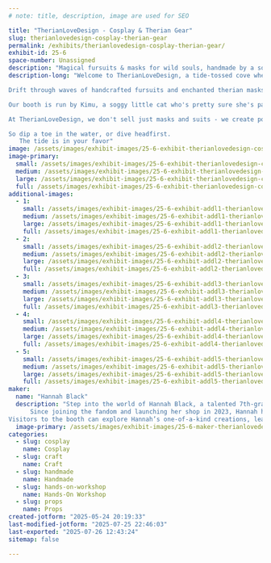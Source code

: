 ```yaml
---
# note: title, description, image are used for SEO

title: "TherianLoveDesign - Cosplay & Therian Gear"
slug: therianlovedesign-cosplay-therian-gear
permalink: /exhibits/therianlovedesign-cosplay-therian-gear/
exhibit-id: 25-6
space-number: Unassigned
description: "Magical fursuits & masks for wild souls, handmade by a soggy cat with sea-sparkle dreams."
description-long: "Welcome to TherianLoveDesign, a tide-tossed cove where magic gathers in pools and puddles, and creatures of every realm come to find their true form.

Drift through waves of handcrafted fursuits and enchanted therian masks - each one lovingly summoned by paws, stitched with starlight, and kissed by the sea. Here, tails swish with mischief, ears twitch with mystery, and masks whisper forgotten forest songs or ocean secrets. weather you're a land-bounder howler, a deep-sea dreamer, or something that dances between dimensions, you'll find a disguise that fits the wild in your soul.

Our booth is run by Kimu, a soggy little cat who's pretty sure she's part shark and 100% dedicated to make you sparkle in your own creature form. She's known to collect magical items from sea foam, puddles and very questionable treasure chests - and now she's haring them with you.

At TherianLoveDesign, we don't sell just masks and suits - we create portals. Portals to the beast inside, the dream creature waiting to be seen, or the splashy, chaotic soul that simply needs a tail and a hug.

So dip a toe in the water, or dive headfirst.
   The tide is in your favor"
image: /assets/images/exhibit-images/25-6-exhibit-therianlovedesign-cosplay-therian-gear-img-2591-8167-large.JPEG
image-primary: 
  small: /assets/images/exhibit-images/25-6-exhibit-therianlovedesign-cosplay-therian-gear-img-2591-8167-small.JPEG
  medium: /assets/images/exhibit-images/25-6-exhibit-therianlovedesign-cosplay-therian-gear-img-2591-8167-medium.JPEG
  large: /assets/images/exhibit-images/25-6-exhibit-therianlovedesign-cosplay-therian-gear-img-2591-8167-large.JPEG
  full: /assets/images/exhibit-images/25-6-exhibit-therianlovedesign-cosplay-therian-gear-img-2591-8167-full.JPEG
additional-images: 
  - 1:
    small: /assets/images/exhibit-images/25-6-exhibit-addl1-therianlovedesign-cosplay-therian-gear-img-2558-1-small.JPEG
    medium: /assets/images/exhibit-images/25-6-exhibit-addl1-therianlovedesign-cosplay-therian-gear-img-2558-1-medium.JPEG
    large: /assets/images/exhibit-images/25-6-exhibit-addl1-therianlovedesign-cosplay-therian-gear-img-2558-1-large.JPEG
    full: /assets/images/exhibit-images/25-6-exhibit-addl1-therianlovedesign-cosplay-therian-gear-img-2558-1-full.JPEG
  - 2:
    small: /assets/images/exhibit-images/25-6-exhibit-addl2-therianlovedesign-cosplay-therian-gear-img-2582-small.JPEG
    medium: /assets/images/exhibit-images/25-6-exhibit-addl2-therianlovedesign-cosplay-therian-gear-img-2582-medium.JPEG
    large: /assets/images/exhibit-images/25-6-exhibit-addl2-therianlovedesign-cosplay-therian-gear-img-2582-large.JPEG
    full: /assets/images/exhibit-images/25-6-exhibit-addl2-therianlovedesign-cosplay-therian-gear-img-2582-full.JPEG
  - 3:
    small: /assets/images/exhibit-images/25-6-exhibit-addl3-therianlovedesign-cosplay-therian-gear-img-2596-6374-small.JPEG
    medium: /assets/images/exhibit-images/25-6-exhibit-addl3-therianlovedesign-cosplay-therian-gear-img-2596-6374-medium.JPEG
    large: /assets/images/exhibit-images/25-6-exhibit-addl3-therianlovedesign-cosplay-therian-gear-img-2596-6374-large.JPEG
    full: /assets/images/exhibit-images/25-6-exhibit-addl3-therianlovedesign-cosplay-therian-gear-img-2596-6374-full.JPEG
  - 4:
    small: /assets/images/exhibit-images/25-6-exhibit-addl4-therianlovedesign-cosplay-therian-gear-img-2568-small.JPEG
    medium: /assets/images/exhibit-images/25-6-exhibit-addl4-therianlovedesign-cosplay-therian-gear-img-2568-medium.JPEG
    large: /assets/images/exhibit-images/25-6-exhibit-addl4-therianlovedesign-cosplay-therian-gear-img-2568-large.JPEG
    full: /assets/images/exhibit-images/25-6-exhibit-addl4-therianlovedesign-cosplay-therian-gear-img-2568-full.JPEG
  - 5:
    small: /assets/images/exhibit-images/25-6-exhibit-addl5-therianlovedesign-cosplay-therian-gear-img-2600-small.JPEG
    medium: /assets/images/exhibit-images/25-6-exhibit-addl5-therianlovedesign-cosplay-therian-gear-img-2600-medium.JPEG
    large: /assets/images/exhibit-images/25-6-exhibit-addl5-therianlovedesign-cosplay-therian-gear-img-2600-large.JPEG
    full: /assets/images/exhibit-images/25-6-exhibit-addl5-therianlovedesign-cosplay-therian-gear-img-2600-full.JPEG
maker: 
  name: "Hannah Black"
  description: "Step into the world of Hannah Black, a talented 7th-grade cosplayer and fursuit maker with a passion for blending personal identity and craftsmanship. Awakened as a therian at the age of 10, Hannah has always felt a deep connection to the animal world, and this unique experience is the heart and soul of her creations.
      Since joining the fandom and launching her shop in 2023, Hannah has specialized in creating custom fursuits and therian masks that allow others to express their identities, whether they’re embracing their therian nature or simply passionate about cosplay. Each piece is a reflection of her personal journey and dedication to the art of self-expression.
Visitors to the booth can explore Hannah’s one-of-a-kind creations, learn about the intricacies of fursuit making, and discover the meaning behind therian masks. Whether you're already part of the fandom or just curious, Hannah’s creations offer a unique glimpse into this vibrant and creative world."
  image-primary: /assets/images/exhibit-images/25-6-maker-therianlovedesign-cosplay-therian-gear-img-2591-medium.JPEG
categories: 
  - slug: cosplay
    name: Cosplay
  - slug: craft
    name: Craft
  - slug: handmade
    name: Handmade
  - slug: hands-on-workshop
    name: Hands-On Workshop
  - slug: props
    name: Props
created-jotform: "2025-05-24 20:19:33"
last-modified-jotform: "2025-07-25 22:46:03"
last-exported: "2025-07-26 12:43:24"
sitemap: false

---
```

